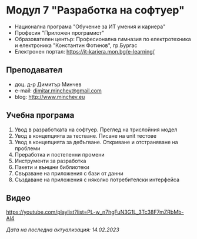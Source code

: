 # Модул 7 "Разработка на софтуер"
- Национална програма "Обучение за ИТ умения и кариера"
- Професия "Приложен програмист" 
- Образователен център: Професионална гимназия по електротехника и електроника "Константин Фотинов", гр.Бургас  
- Електронен портал: https://it-kariera.mon.bg/e-learning/

## Преподавател
- доц. д-р Димитър Минчев
- e-mail: dimitar.minchev@gmail.com 
- blog: http://www.minchev.eu

## Учебна програма
1. Увод в разработката на софтуер. Преглед на трислойния модел
2. Увод в концепцията за тестване. Писане на unit тестове
3. Увод в концепцията за дебъгване. Откриване и отстраняване на проблеми
4. Преработка и постепенни промени
5. Инструменти за разработка
6. Пакети и външни библиотеки
7. Свързване на приложения с бази от данни
8. Създаване на приложения с няколко потребителски интерфейса

## Видео 
https://youtube.com/playlist?list=PL-w_n7hgFuN3G1L_3Tc38F7mZRbMb-Al4

_Дата на последна актуализация: 14.02.2023_